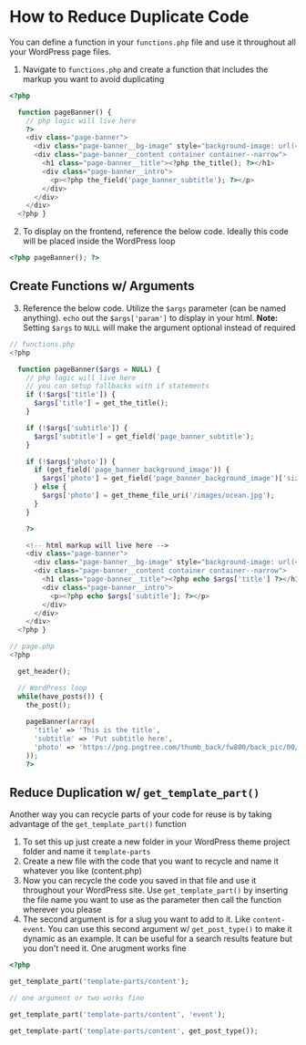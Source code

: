 # How to Reduce Duplicate Code

You can define a function in your `functions.php` file and use it throughout all your WordPress page files.

1. Navigate to `functions.php` and create a function that includes the markup you want to avoid duplicating

```php
<?php

  function pageBanner() {
    // php logic will live here
    ?>
    <div class="page-banner">
      <div class="page-banner__bg-image" style="background-image: url(<?php $pageBannerImage = get_field('page_banner_background_image'); echo $pageBannerImage['sizes']['pageBanner'] ?>);"></div>
      <div class="page-banner__content container container--narrow">
        <h1 class="page-banner__title"><?php the_title(); ?></h1>
        <div class="page-banner__intro">
          <p><?php the_field('page_banner_subtitle'); ?></p>
        </div>
      </div>
    </div>
  <?php }
```

2. To display on the frontend, reference the below code. Ideally this code will be placed inside the WordPress loop
```php
<?php pageBanner(); ?>
```

## Create Functions w/ Arguments

3. Reference the below code. Utilize the `$args` parameter (can be named anything). `echo` out the `$args['param']` to display in your html. **Note:** Setting `$args` to `NULL` will make the argument optional instead of required

```php
// functions.php
<?php

  function pageBanner($args = NULL) {
    // php logic will live here
    // you can setup fallbacks with if statements
    if (!$args['title']) {
      $args['title'] = get_the_title();
    }

    if (!$args['subtitle']) {
      $args['subtitle'] = get_field('page_banner_subtitle');
    }

    if (!$args['photo']) {
      if (get_field('page_banner_background_image')) {
        $args['photo'] = get_field('page_banner_background_image')['sizes']['pageBanner'];
      } else {
        $args['photo'] = get_theme_file_uri('/images/ocean.jpg');
      }
    }

    ?>

    <!-- html markup will live here -->
    <div class="page-banner">
      <div class="page-banner__bg-image" style="background-image: url(<?php echo $args['photo']; ?>);"></div>
      <div class="page-banner__content container container--narrow">
        <h1 class="page-banner__title"><?php echo $args['title'] ?></h1>
        <div class="page-banner__intro">
          <p><?php echo $args['subtitle']; ?></p>
        </div>
      </div>
    </div>
  <?php }
```

```php
// page.php
<?php

  get_header();

  // WordPress loop
  while(have_posts()) {
    the_post();
    
    pageBanner(array(
      'title' => 'This is the title',
      'subtitle' => 'Put subtitle here',
      'photo' => 'https://png.pngtree.com/thumb_back/fw800/back_pic/00/06/31/695628f664c006c.jpg'
    ));
    ?>
```

## Reduce Duplication w/ `get_template_part()`

Another way you can recycle parts of your code for reuse is by taking advantage of the `get_template_part()` function

1. To set this up just create a new folder in your WordPress theme project folder and name it `template-parts`
2. Create a new file with the code that you want to recycle and name it whatever you like (content.php)
3. Now you can recycle the code you saved in that file and use it throughout your WordPress site. Use `get_template_part()` by inserting the file name you want to use as the parameter then call the function wherever you please
4. The second argument is for a slug you want to add to it. Like `content-event`. You can use this second argument w/ `get_post_type()` to make it dynamic as an example. It can be useful for a search results feature but you don't need it. One arugment works fine

```php
<?php 

get_template_part('template-parts/content');

// one argument or two works fine

get_template_part('template-parts/content', 'event');

get_template-part('template-parts/content', get_post_type());
```
